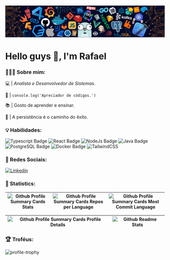 ![Walpaper][walpapper]

# Hello guys 👋​, I'm Rafael

### 👨🏽‍💻 Sobre mim:

💻 | _Analista e Desenvolvedor de Sistemas_.

🧢 | `console.log('Apreciador de códigos.')`

📚 | Gosto de aprender e ensinar.

🗿 | A persistência é o caminho do êxito.

### 💡 Habilidades:

![Typescript Badge][typescript-badge]
![React Badge][react-badge]
![NodeJs Badge][node-js-badge]
![Java Badge][java-badge]
![PostgreSQL Badge][postgresql-badge]
![Docker Badge][docker-badge]
![TailwindCSS][tailwindcss-badge]

### 📱 Redes Sociais:

[![Linkedin][linkedin-badge]][linkedin-profile]

### 🚀 Statistics:

| ![Github Profile Summary Cards Stats][github-profile-summary-cards-stats] | ![Github Profile Summary Cards Repos per Language][github-profile-summary-cards-repos-per-language] | ![Github Profile Summary Cards Most Commit Language][github-profile-summary-cards-most-commit-language] |
| :-----------------------------------------------------------------------: | :-------------------------------------------------------------------------------------------------: | :-----------------------------------------------------------------------------------------------------: |

| ![Github Profile Summary Cards Profile Details][github-profile-summary-cards-profile-details] | ![Github Readme Stats][github-readme-stats] |
| :-------------------------------------------------------------------------------------------: | :-----------------------------------------: |

### 🏆 Troféus:

![profile-trophy]

<!-- Links -->

[github-profile-summary-cards-stats]: http://github-profile-summary-cards.vercel.app/api/cards/stats?username=devrafaelsoares&theme=nord_dark
[github-profile-summary-cards-repos-per-language]: http://github-profile-summary-cards.vercel.app/api/cards/repos-per-language?username=devrafaelsoares&hide=Html&theme=nord_dark
[github-profile-summary-cards-most-commit-language]: http://github-profile-summary-cards.vercel.app/api/cards/most-commit-language?username=devrafaelsoares&theme=nord_dark
[github-profile-summary-cards-profile-details]: http://github-profile-summary-cards.vercel.app/api/cards/profile-details?username=devrafaelsoares&theme=nord_dark
[github-readme-stats]: https://github-readme-stats-wheat-one-23.vercel.app?user=devrafaelsoares&hide_border=true&date_format=M%20j%5B%2C%20Y%5D&background=2D3742&stroke=2D3742&ring=6bbbca&fire=6bbbca&currStreakNum=fff&sideNums=6bbbca&currStreakLabel=6bbbca&sideLabels=fff&dates=fff
[walpapper]: img/header.png
[typescript-badge]: https://img.shields.io/badge/-Typescript-333333?style=flat&logo=typescript
[react-badge]: https://img.shields.io/badge/-React-333333?style=flat&logo=react
[node-js-badge]: https://img.shields.io/badge/-NodeJS-333333?style=flat&logo=node.js
[java-badge]: https://img.shields.io/badge/-Java-333333?style=flat&logo=openjdk&logoColor=orange
[postgresql-badge]: https://img.shields.io/badge/-PostgreSQL-333333?style=flat&logo=postgresql
[docker-badge]: https://img.shields.io/badge/-Docker-333333?style=flat&logo=docker
[tailwindcss-badge]: https://img.shields.io/badge/-TailwindCSS-333333?style=flat&logo=tailwindcss
[linkedin-badge]: https://img.shields.io/badge/-Linkedin-333333?style=flat&logo=linkedin&logoColor=%230077b3
[profile-trophy]: https://github-profile-trophy.vercel.app/?username=devrafaelsoares
[linkedin-profile]: https://www.linkedin.com/in/rafael-henrique-soares-de-freitas-2a667a23a/

